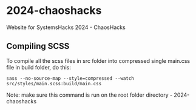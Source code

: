 # 2024-chaoshacks
Website for SystemsHacks 2024 - ChaosHacks

## Compiling SCSS
To compile all the scss files in src folder into compressed single main.css file in build folder, do this:

`sass --no-source-map --style=compressed --watch src/styles/main.scss:build/main.css`

Note: make sure this command is run on the root folder directory - 2024-chaoshacks